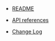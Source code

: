 - [README](/heta-simulator/)

- [API references](/heta-simulator/api-references/)
- [Change Log](/heta-simulator/CHANGELOG.md)
